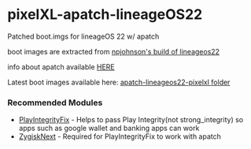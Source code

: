 # pixelXL-apatch-lineageOS22
Patched boot.imgs for lineageOS 22 w/ apatch

boot images are extracted from [npjohnson's build of lineageos22](https://updater.oddsolutions.us/devices/marlin/builds)

info about apatch available [HERE](https://apatch.dev/)

Latest boot images available here: [apatch-lineageos22-pixelxl folder](https://drive.google.com/drive/folders/1GYtNT-3ZDK49NUTwRCaUfgRjqqoL2c8e?usp=drive_link)

### Recommended Modules

- [PlayIntegrityFix](https://github.com/chiteroman/PlayIntegrityFix "PlayIntegrityFix") - Helps to pass Play Integrity(not strong_integrity) so apps such as google wallet and banking apps can work
- [ZygiskNext](https://github.com/Dr-TSNG/ZygiskNext "ZygiskNext") - Required for PlayIntegrityFix to work with apatch
